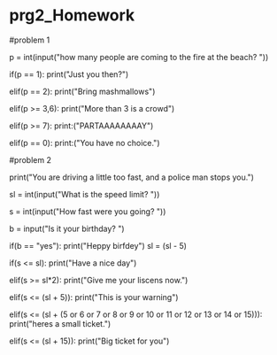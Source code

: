 # prg2_Homework
#problem 1

p = int(input("how many people are coming to the fire at the beach? "))

if(p == 1):
    print("Just you then?")

elif(p == 2):
    print("Bring mashmallows")

elif(p >= 3,6):
    print("More than 3 is a crowd")

elif(p >= 7):
    print:("PARTAAAAAAAAY")

elif(p == 0):
    print:("You have no choice.")


#problem 2

print("You are driving a little too fast, and a police man stops you.")

sl = int(input("What is the speed limit? "))

s = int(input("How fast were you going? "))

b = input("Is it your birthday? ")

if(b == "yes"):
    print("Heppy birfdey")
    sl = (sl - 5)

if(s <= sl):
    print("Have a nice day")

elif(s >= sl*2):
    print("Give me your liscens now.")

elif(s <= (sl + 5)):
    print("This is your warning")

elif(s <= (sl + (5 or 6 or 7 or 8 or 9 or 10 or 11 or 12 or 13 or 14 or 15))):
    print("heres a small ticket.")

elif(s <= (sl + 15)):
    print("Big ticket for you")
